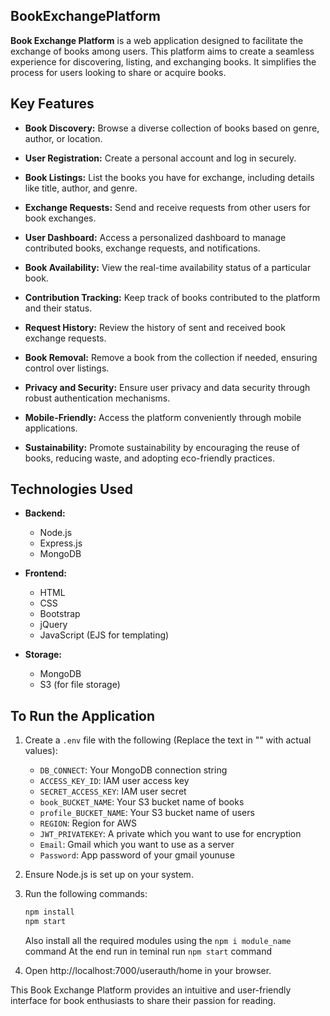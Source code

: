 ## BookExchangePlatform



**Book Exchange Platform** is a web application designed to facilitate the exchange of books among users. This platform aims to create a seamless experience for discovering, listing, and exchanging books. It simplifies the process for users looking to share or acquire books.

## Key Features

- **Book Discovery:**
  Browse a diverse collection of books based on genre, author, or location.

- **User Registration:**
  Create a personal account and log in securely.

- **Book Listings:**
  List the books you have for exchange, including details like title, author, and genre.

- **Exchange Requests:**
  Send and receive requests from other users for book exchanges.

- **User Dashboard:**
  Access a personalized dashboard to manage contributed books, exchange requests, and notifications.

- **Book Availability:**
  View the real-time availability status of a particular book.

- **Contribution Tracking:**
  Keep track of books contributed to the platform and their status.

- **Request History:**
  Review the history of sent and received book exchange requests.

- **Book Removal:**
  Remove a book from the collection if needed, ensuring control over listings.

- **Privacy and Security:**
  Ensure user privacy and data security through robust authentication mechanisms.

- **Mobile-Friendly:**
  Access the platform conveniently through mobile applications.

- **Sustainability:**
  Promote sustainability by encouraging the reuse of books, reducing waste, and adopting eco-friendly practices.

## Technologies Used

- **Backend:**
  - Node.js
  - Express.js
  - MongoDB

- **Frontend:**
  - HTML
  - CSS
  - Bootstrap
  - jQuery
  - JavaScript (EJS for templating)

- **Storage:**
  - MongoDB
  - S3 (for file storage)

## To Run the Application

1. Create a `.env` file with the following (Replace the text in "" with actual values):
   - `DB_CONNECT`: Your MongoDB connection string
   - `ACCESS_KEY_ID`: IAM user access key
   - `SECRET_ACCESS_KEY`: IAM user secret
   - `book_BUCKET_NAME`: Your S3 bucket name of books
   - `profile_BUCKET_NAME`: Your S3 bucket name of users
   - `REGION`: Region for AWS
   - `JWT_PRIVATEKEY`: A private which you want to use for encryption
   - `Email`: Gmail which you want to use as a server
   - `Password`: App password of your gmail younuse


2. Ensure Node.js is set up on your system.

3. Run the following commands:
   ```bash
   npm install
   npm start
   ```
   Also install all the required modules using the `npm i module_name` command
   At the end run in teminal run `npm start` command
   
5. Open http://localhost:7000/userauth/home in your browser.

This Book Exchange Platform provides an intuitive and user-friendly interface for book enthusiasts to share their passion for reading.
